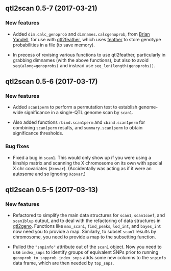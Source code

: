 ## qtl2scan 0.5-7 (2017-03-21)

### New features

- Added `dim.calc_genoprob` and `dimnames.calcgenoprob`, from
  [Brian Yandell](https://github.com/byandell), for use with
  [qtl2feather](https://github.com/byandell/qtl2feather), which uses
  [feather](https://github.com/wesm/feather) to store
  genotype probabilities in a file (to save memory).

- In precess of revising various functions to use qtl2feather,
  particularly in grabbing dimnames (with the above functions), but
  also to avoid `seq(along=genoprobs)` and instead use
  `seq_len(length(genoprobs))`.


## qtl2scan 0.5-6 (2017-03-17)

### New features

- Added `scan1perm` to perform a permutation test to establish
  genome-wide significance in a single-QTL genome scan by `scan1`.

- Also added functions `rbind.scan1perm` and `cbind.scan1perm` for
  combining `scan1perm` results, and `summary.scan1perm` to obtain
  significance thresholds.

### Bug fixes

- Fixed a bug in `scan1`. This would only show up if you were using a
  kinship matrix and scanning the X chromosome on its own with special
  X chr covariates (`Xcovar`). (Accidentally was acting as if it were
  an autosome and so ignoring `Xcovar`.)


## qtl2scan 0.5-5 (2017-03-13)

### New features

- Refactored to simplify the main data structures for `scan1`,
  `scan1coef`, and `scan1blup` output, and to deal with the
  refactoring of data structures in [qtl2geno](https://github.com/rqtl/qtl2geno).
  Functions like `max_scan1`, `find_peaks`, `lod_int`, and `bayes_int`
  now need you to provide a map. Similarly, to subset `scan1` results
  by chromosome, you need to provide a map to the subsetting function.

- Pulled the `"snpinfo"` attribute out of the `scan1` object. Now you
  need to use `index_snps` to identify groups of equivalent SNPs prior
  to running `genoprob_to_snpprob`. `index_snps` adds some new columns
  to the `snpinfo` data frame, which are then needed by `top_snps`.
